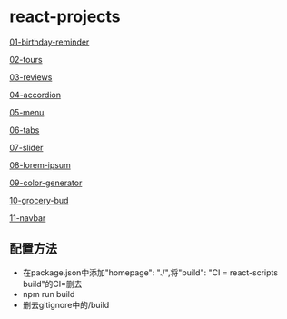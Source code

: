 # react-projects

[01-birthday-reminder](https://lilas-w.github.io/react-projects/01-birthday-reminder/setup/build/index.html)

[02-tours](https://lilas-w.github.io/react-projects/02-tours/setup/build/index.html)

[03-reviews](https://lilas-w.github.io/react-projects/03-reviews/setup/build/index.html)

[04-accordion](https://lilas-w.github.io/react-projects/04-accordion/setup/build/index.html)

[05-menu](https://lilas-w.github.io/react-projects/05-menu/setup/build/index.html)

[06-tabs](https://lilas-w.github.io/react-projects/06-tabs/setup/build/index.html)

[07-slider](https://lilas-w.github.io/react-projects/07-slider/setup/build/index.html)

[08-lorem-ipsum](https://lilas-w.github.io/react-projects/08-lorem-ipsum/setup/build/index.html)

[09-color-generator](https://lilas-w.github.io/react-projects/09-color-generator/setup/build/index.html)

[10-grocery-bud](https://lilas-w.github.io/react-projects/10-grocery-bud/setup/build/index.html)

[11-navbar](https://lilas-w.github.io/react-projects/11-navbar/setup/build/index.html)

## 配置方法
- 在package.json中添加"homepage": "./",将"build": "CI = react-scripts build"的CI=删去
- npm run build
- 删去gitignore中的/build